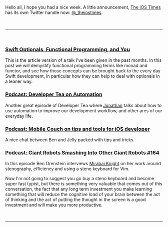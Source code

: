 Hello all, I hope you had a nice week. A little announcement, [The iOS Times](http://theiostimes.com/) has its own Twitter handle now: [@_theiostimes](https://twitter.com/_theiostimes).

<br/><hr/><br/>

### [Swift Optionals, Functional Programming, and You](http://www.mokacoding.com/blog/demistifying-swift-functor/)

This is the article version of a talk I've been given in the past months. In this post we will demystify functional programming terms like monad and functor, and see how those concepts can be brought back to the every day Swift development, in particular how they can help to deal with optionals in a leaner way.

### [Podcast: Developer Tea on Automation](https://developertea.com/episodes/17209)

Another great episode of Developer Tea where [Jonathan](https://twitter.com/jcutrell) talks about how to use automation to improve our development workflow, and other ares of our everyday life.

### [Podcast: Mobile Couch on tips and tools for iOS developer](http://mobilecouch.co/66)

A nice chat between Ben and Jelly packed with tips and tricks.

### [Podcast: Giant Robots Smashing Into Other Giant Robots #164](http://giantrobots.fm/164)

In this episode Ben Orenstein interviews [Mirabai Knight](https://twitter.com/stenoknight) on her work around stenography, efficiency and using a steno keyboard for Vim.

Now I'm not going to suggest you go buy a steno keyboard and become super fast typist, but there is something very valuable that comes out of this conversation, the fact that any long term investment you make learning something that will reduce the cognitive load of your brain between the act of thinking and the act of putting the thought in the screen is a good investment and will make you more productive.

<br/><hr/><br/>


